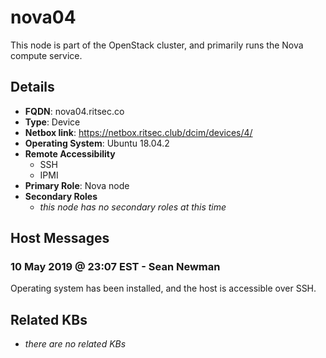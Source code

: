 # nova04

This node is part of the OpenStack cluster, and primarily runs the Nova compute
service.

## Details

- **FQDN**: nova04.ritsec.co
- **Type**: Device
- **Netbox link**: https://netbox.ritsec.club/dcim/devices/4/
- **Operating System**: Ubuntu 18.04.2
- **Remote Accessibility**
  - SSH
  - IPMI
- **Primary Role**: Nova node
- **Secondary Roles**
    - _this node has no secondary roles at this time_

## Host Messages

### 10 May 2019 @ 23:07 EST - Sean Newman

Operating system has been installed, and the host is accessible over SSH.

## Related KBs

- _there are no related KBs_